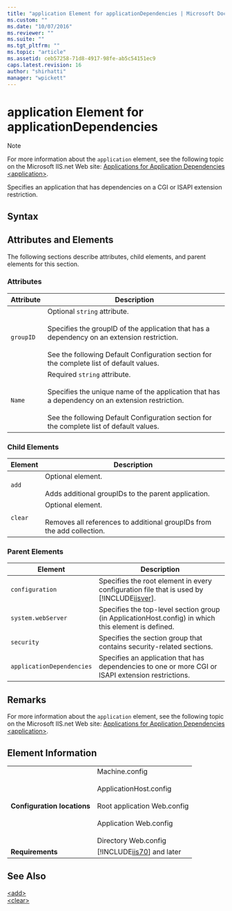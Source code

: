 ```yaml
---
title: "application Element for applicationDependencies | Microsoft Docs"
ms.custom: ""
ms.date: "10/07/2016"
ms.reviewer: ""
ms.suite: ""
ms.tgt_pltfrm: ""
ms.topic: "article"
ms.assetid: ceb57258-71d8-4917-98fe-ab5c54151ec9
caps.latest.revision: 16
author: "shirhatti"
manager: "wpickett"
---
```

# application Element for applicationDependencies
> [!NOTE]
>  For more information about the `application` element, see the following topic on the Microsoft IIS.net Web site: [Applications for Application Dependencies \<application>](http://www.iis.net/ConfigReference/system.webServer/security/applicationDependencies/application).  
  
 Specifies an application that has dependencies on a CGI or ISAPI extension restriction.  
  
## Syntax  
  
## Attributes and Elements  
 The following sections describe attributes, child elements, and parent elements for this section.  
  
### Attributes  
  
|Attribute|Description|  
|---------------|-----------------|  
|`groupID`|Optional `string` attribute.<br /><br /> Specifies the groupID of the application that has a dependency on an extension restriction.<br /><br /> See the following Default Configuration section for the complete list of default values.|  
|`Name`|Required `string` attribute.<br /><br /> Specifies the unique name of the application that has a dependency on an extension restriction.<br /><br /> See the following Default Configuration section for the complete list of default values.|  
  
### Child Elements  
  
|Element|Description|  
|-------------|-----------------|  
|`add`|Optional element.<br /><br /> Adds additional groupIDs to the parent application.|  
|`clear`|Optional element.<br /><br /> Removes all references to additional groupIDs from the add collection.|  
  
### Parent Elements  
  
|Element|Description|  
|-------------|-----------------|  
|`configuration`|Specifies the root element in every configuration file that is used by [!INCLUDE[iisver](../../reference/admin/includes/iisver-md.md)].|  
|`system.webServer`|Specifies the top-level section group (in ApplicationHost.config) in which this element is defined.|  
|`security`|Specifies the section group that contains security-related sections.|  
|`applicationDependencies`|Specifies an application that has dependencies to one or more CGI or ISAPI extension restrictions.|  
  
## Remarks  
 For more information about the `application` element, see the following topic on the Microsoft IIS.net Web site: [Applications for Application Dependencies \<application>](http://www.iis.net/ConfigReference/system.webServer/security/applicationDependencies/application).  
  
## Element Information  
  
|||  
|-|-|  
|**Configuration locations**|Machine.config<br /><br /> ApplicationHost.config<br /><br /> Root application Web.config<br /><br /> Application Web.config<br /><br /> Directory Web.config|  
|**Requirements**|[!INCLUDE[iis70](../../reference/admin/includes/iis70-md.md)] and later|  
  
## See Also  
 [\<add>](../../reference/admin/add-element-for-application-for-application-dependencies.md)   
 [\<clear>](../../reference/admin/clear-element-for-add-element-for-application-for-application-dependencies.md)